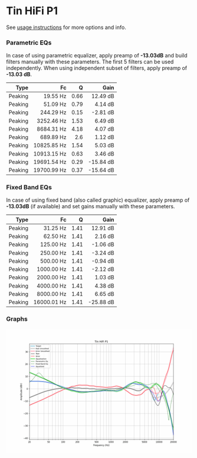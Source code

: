 # Tin HiFi P1
See [usage instructions](https://github.com/jaakkopasanen/AutoEq#usage) for more options and info.

### Parametric EQs
In case of using parametric equalizer, apply preamp of **-13.03dB** and build filters manually
with these parameters. The first 5 filters can be used independently.
When using independent subset of filters, apply preamp of **-13.03 dB**.

| Type    | Fc          |    Q | Gain      |
|--------:|------------:|-----:|----------:|
| Peaking | 19.55 Hz    | 0.66 | 12.49 dB  |
| Peaking | 51.09 Hz    | 0.79 | 4.14 dB   |
| Peaking | 244.29 Hz   | 0.15 | -2.81 dB  |
| Peaking | 3252.46 Hz  | 1.53 | 6.49 dB   |
| Peaking | 8684.31 Hz  | 4.18 | 4.07 dB   |
| Peaking | 689.89 Hz   | 2.6  | 1.12 dB   |
| Peaking | 10825.85 Hz | 1.54 | 5.03 dB   |
| Peaking | 10913.15 Hz | 0.63 | 3.46 dB   |
| Peaking | 19691.54 Hz | 0.29 | -15.84 dB |
| Peaking | 19700.99 Hz | 0.37 | -15.64 dB |

### Fixed Band EQs
In case of using fixed band (also called graphic) equalizer, apply preamp of **-13.03dB**
(if available) and set gains manually with these parameters.

| Type    | Fc          |    Q | Gain      |
|--------:|------------:|-----:|----------:|
| Peaking | 31.25 Hz    | 1.41 | 12.91 dB  |
| Peaking | 62.50 Hz    | 1.41 | 2.16 dB   |
| Peaking | 125.00 Hz   | 1.41 | -1.06 dB  |
| Peaking | 250.00 Hz   | 1.41 | -3.24 dB  |
| Peaking | 500.00 Hz   | 1.41 | -0.94 dB  |
| Peaking | 1000.00 Hz  | 1.41 | -2.12 dB  |
| Peaking | 2000.00 Hz  | 1.41 | 1.03 dB   |
| Peaking | 4000.00 Hz  | 1.41 | 4.38 dB   |
| Peaking | 8000.00 Hz  | 1.41 | 6.65 dB   |
| Peaking | 16000.01 Hz | 1.41 | -25.88 dB |

### Graphs
![](./Tin%20HiFi%20P1.png)